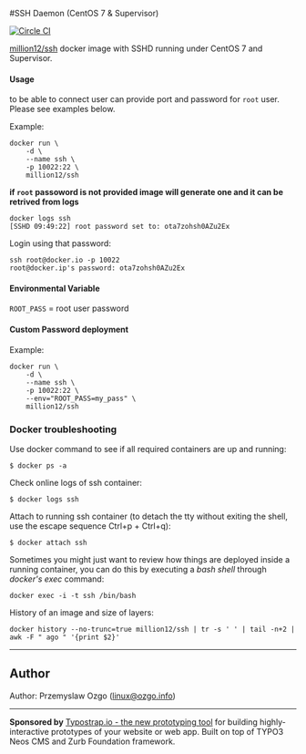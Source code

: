 #SSH Daemon (CentOS 7 & Supervisor)

[![Circle CI](https://circleci.com/gh/million12/docker-ssh/tree/master.svg?style=svg&circle-token=2617eeffb09429d084c4ae16b58505dcbfc10c2f)](https://circleci.com/gh/million12/docker-ssh/tree/master)


[million12/ssh](https://registry.hub.docker.com/u/million12/ssh/) docker image with SSHD running under CentOS 7 and Supervisor. 

#### Usage
to be able to connect user can provide port and password for `root` user. Please see examples below.  

Example:  

	docker run \
		-d \
		--name ssh \
		-p 10022:22 \
		million12/ssh

**if `root` passoword is not provided image will generate one and it can be retrived from logs**  
    
    docker logs ssh
    [SSHD 09:49:22] root password set to: ota7zohsh0AZu2Ex

Login using that password:  

    ssh root@docker.io -p 10022 
    root@docker.ip's password: ota7zohsh0AZu2Ex

#### Environmental Variable

`ROOT_PASS` = root user password

#### Custom Password deployment

Example:  

	docker run \
		-d \
		--name ssh \
		-p 10022:22 \
		--env="ROOT_PASS=my_pass" \
		million12/ssh
        
### Docker troubleshooting


Use docker command to see if all required containers are up and running: 

    $ docker ps -a

Check online logs of ssh container:

    $ docker logs ssh

Attach to running ssh container (to detach the tty without exiting the shell, 
use the escape sequence Ctrl+p + Ctrl+q):

    $ docker attach ssh

Sometimes you might just want to review how things are deployed inside a running container, you can do this by executing a _bash shell_ through _docker's exec_ command:

    docker exec -i -t ssh /bin/bash

History of an image and size of layers: 
 
    docker history --no-trunc=true million12/ssh | tr -s ' ' | tail -n+2 | awk -F " ago " '{print $2}'

---
## Author

Author: Przemyslaw Ozgo (<linux@ozgo.info>)

---

**Sponsored by** [Typostrap.io - the new prototyping tool](http://typostrap.io/) for building highly-interactive prototypes of your website or web app. Built on top of TYPO3 Neos CMS and Zurb Foundation framework.